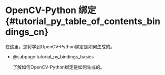 # OpenCV-Python 绑定{#tutorial_py_table_of_contents_bindings_cn}

在这里，您将学到OpenCV-Python绑定是如何生成的。

- @subpage tutorial_py_bindings_basics

  了解如何OpenCV-Python绑定是如何生成的。